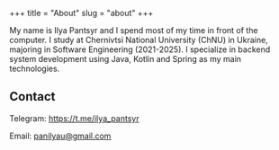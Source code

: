 +++
title = "About"
slug = "about"
+++

My name is Ilya Pantsyr and I spend most of my time in front of the computer. I study at Chernivtsi National University (ChNU) in Ukraine, majoring in Software Engineering (2021-2025). I specialize in backend system development using Java, Kotlin and Spring as my main technologies.

## Contact

Telegram: <https://t.me/ilya_pantsyr>

Email: panilyau@gmail.com
